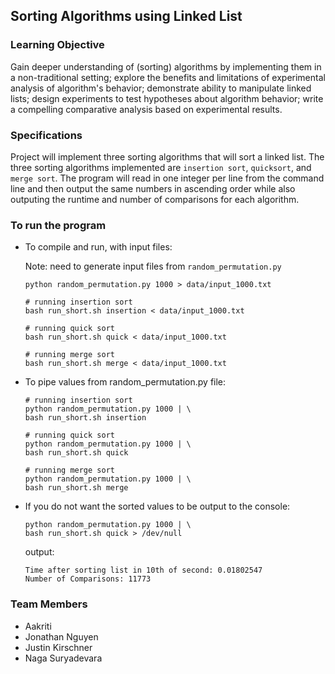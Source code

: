 ## Sorting Algorithms using Linked List
 

### Learning Objective
Gain deeper understanding of (sorting) algorithms by implementing them in a non-traditional setting; explore the benefits and limitations of experimental analysis of algorithm's behavior; demonstrate ability to manipulate linked lists; design experiments to test hypotheses about algorithm behavior; write a compelling comparative analysis based on experimental results.

### Specifications
Project will implement three sorting algorithms that will sort a linked list. The three sorting algorithms implemented are `insertion sort`, `quicksort`, and `merge sort`. The program will read in one integer per line from the command line and then output the same numbers in ascending order while also outputing the runtime and number of comparisons for each algorithm. 


### To run the program


- To compile and run, with input files:

   Note: need to generate input files from `random_permutation.py` 

   ```
   python random_permutation.py 1000 > data/input_1000.txt
   ```
   
   ```
   # running insertion sort
   bash run_short.sh insertion < data/input_1000.txt

   # running quick sort
   bash run_short.sh quick < data/input_1000.txt

   # running merge sort
   bash run_short.sh merge < data/input_1000.txt
   ```

- To pipe values from random_permutation.py file:
   ```
   # running insertion sort
   python random_permutation.py 1000 | \ 
   bash run_short.sh insertion
   
   # running quick sort
   python random_permutation.py 1000 | \
   bash run_short.sh quick 
   
   # running merge sort
   python random_permutation.py 1000 | \ 
   bash run_short.sh merge
   ```

- If you do not want the sorted values to be output to the console:

   ```
   python random_permutation.py 1000 | \
   bash run_short.sh quick > /dev/null   
   ```
   output:
   ```
   Time after sorting list in 10th of second: 0.01802547
   Number of Comparisons: 11773
   ```
### Team Members


* Aakriti
* Jonathan Nguyen
* Justin Kirschner
* Naga Suryadevara 